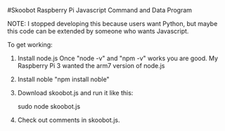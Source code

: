 #Skoobot Raspberry Pi Javascript Command and Data Program

NOTE: I stopped developing this because users want Python, but maybe this code can be extended by someone who wants Javascript.

To get working:

1. Install node.js
   Once "node -v" and "npm -v" works you are good. My Raspberry
   Pi 3 wanted the arm7 version of node.js
2. Install noble "npm install noble"
3. Download skoobot.js and run it like this:

   sudo node skoobot.js
   
4. Check out comments in skoobot.js.

